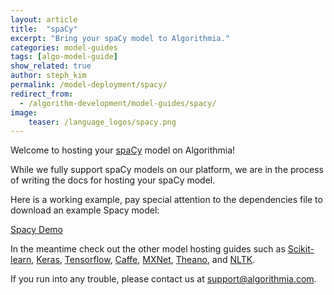 ```yaml
---
layout: article
title:  "spaCy"
excerpt: "Bring your spaCy model to Algorithmia."
categories: model-guides
tags: [algo-model-guide]
show_related: true
author: steph_kim
permalink: /model-deployment/spacy/
redirect_from:
  - /algorithm-development/model-guides/spacy/
image:
    teaser: /language_logos/spacy.png
---
```


Welcome to hosting your <a href="https://spacy.io/">spaCy</a> model on Algorithmia!

While we fully support spaCy models on our platform, we are in the process of writing the docs for hosting your spaCy model.

Here is a working example, pay special attention to the dependencies file to download an example Spacy model:

<a href="https://algorithmia.com/algorithms/demo/spacydemo">Spacy Demo</a>

In the meantime check out the other model hosting guides such as <a href="{{ site.baseurl }}/model-deployment/scikit/">Scikit-learn</a>, <a href="{{ site.baseurl }}/model-deployment/keras/">Keras</a>, <a href="{{ site.baseurl }}/model-deployment/tensorflow/">Tensorflow</a>, <a href="{{ site.baseurl }}/model-deployment/caffe/">Caffe</a>, <a href="{{ site.baseurl }}/model-deployment/mxnet/">MXNet</a>, <a href="{{ site.baseurl }}/model-deployment/theano/">Theano</a>, and <a href="{{ site.baseurl }}/model-deployment/nltk/">NLTK</a>.

If you run into any trouble, please contact us at <a href="mailto:support@algorithmia.com">support@algorithmia.com</a>.


